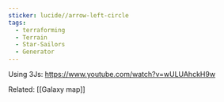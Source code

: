 ```yaml
---
sticker: lucide//arrow-left-circle
tags:
  - terraforming
  - Terrain
  - Star-Sailors
  - Generator
---
```

Using 3Js:
https://www.youtube.com/watch?v=wULUAhckH9w

Related: [[Galaxy map]]